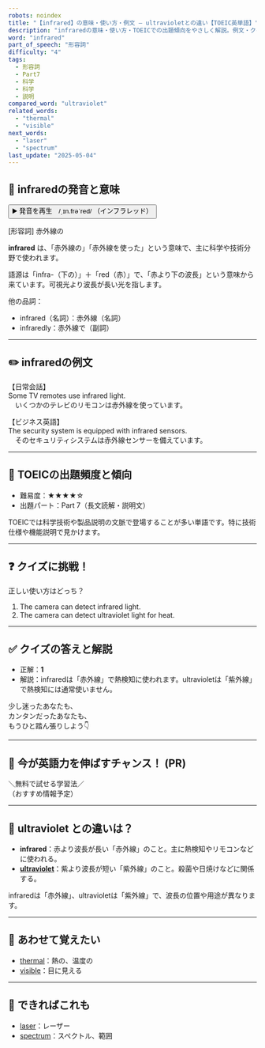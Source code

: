 ```yaml
---
robots: noindex
title: "【infrared】の意味・使い方・例文 ― ultravioletとの違い【TOEIC英単語】"
description: "infraredの意味・使い方・TOEICでの出題傾向をやさしく解説。例文・クイズ付きでultravioletとの違いもわかりやすく学べます。"
word: "infrared"
part_of_speech: "形容詞"
difficulty: "4"
tags:
  - 形容詞
  - Part7
  - 科学
  - 科学
  - 説明
compared_word: "ultraviolet"
related_words:
  - "thermal"
  - "visible"
next_words:
  - "laser"
  - "spectrum"
last_update: "2025-05-04"
---
```


## 🔰 infraredの発音と意味

<button class="play-audio" onclick="playTTS('infrared')">
  <span class="play-audio-main">
    ▶️ 発音を再生　/ˌɪn.frəˈred/
  </span>
  <span class="play-audio-sub">
    （インフラレッド）
  </span>
</button>

[形容詞] 赤外線の

**infrared** は、「赤外線の」「赤外線を使った」という意味で、主に科学や技術分野で使われます。

語源は「infra-（下の）」＋「red（赤）」で、「赤より下の波長」という意味から来ています。可視光より波長が長い光を指します。

他の品詞：  
- infrared（名詞）：赤外線（名詞）
- infraredly：赤外線で（副詞）

---

## ✏️ infraredの例文

【日常会話】  
Some TV remotes use infrared light.  
　いくつかのテレビのリモコンは赤外線を使っています。

【ビジネス英語】  
The security system is equipped with infrared sensors.  
　そのセキュリティシステムは赤外線センサーを備えています。

---

## 🎯 TOEICの出題頻度と傾向

- 難易度：★★★★☆
- 出題パート：Part 7（長文読解・説明文）

TOEICでは科学技術や製品説明の文脈で登場することが多い単語です。特に技術仕様や機能説明で見かけます。

---

## ❓ クイズに挑戦！

正しい使い方はどっち？

1. The camera can detect infrared light.  
2. The camera can detect ultraviolet light for heat.

---

## ✅ クイズの答えと解説

- 正解：**1**
- 解説：infraredは「赤外線」で熱検知に使われます。ultravioletは「紫外線」で熱検知には通常使いません。

少し迷ったあなたも、  
カンタンだったあなたも、  
もうひと踏ん張りしよう👇️

---

## 🚀 今が英語力を伸ばすチャンス！ (PR)

<div class="info-center">
＼無料で試せる学習法／<br>  
（おすすめ情報予定）
</div>

---

## 🤔  ultraviolet との違いは？

- **infrared**：赤より波長が長い「赤外線」のこと。主に熱検知やリモコンなどに使われる。
- **[ultraviolet](/ultraviolet)**：紫より波長が短い「紫外線」のこと。殺菌や日焼けなどに関係する。

infraredは「赤外線」、ultravioletは「紫外線」で、波長の位置や用途が異なります。

---

## 🧩 あわせて覚えたい

- [thermal](/thermal)：熱の、温度の
- [visible](/visible)：目に見える

---

## 📖 できればこれも

- [laser](/laser)：レーザー
- [spectrum](/spectrum)：スペクトル、範囲

<!-- cvid: aid04_bid02 -->
